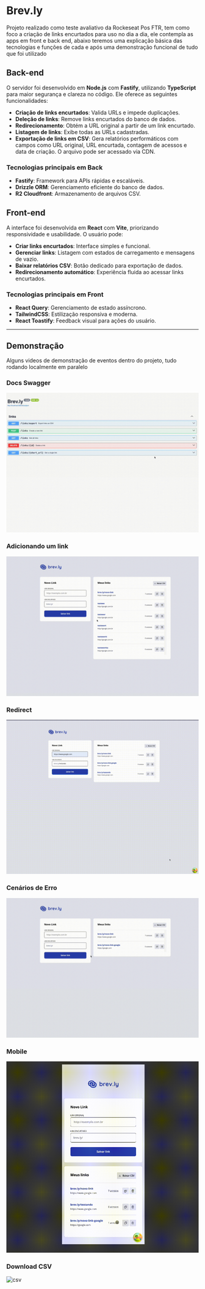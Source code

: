 # Brev.ly

Projeto realizado como teste avaliativo da Rockeseat Pos FTR, tem como foco a criação de links encurtados para uso no dia a dia, ele contempla as apps em front e back end, abaixo teremos uma explicação básica das tecnologias e funções de cada e após uma demonstração funcional de tudo que foi utilizado

## Back-end

O servidor foi desenvolvido em **Node.js** com **Fastify**, utilizando **TypeScript** para maior segurança e clareza no código. Ele oferece as seguintes funcionalidades:

- **Criação de links encurtados**: Valida URLs e impede duplicações.
- **Deleção de links**: Remove links encurtados do banco de dados.
- **Redirecionamento**: Obtém a URL original a partir de um link encurtado.
- **Listagem de links**: Exibe todas as URLs cadastradas.
- **Exportação de links em CSV**: Gera relatórios performáticos com campos como URL original, URL encurtada, contagem de acessos e data de criação. O arquivo pode ser acessado via CDN.

### Tecnologias principais em Back

- **Fastify**: Framework para APIs rápidas e escaláveis.
- **Drizzle ORM**: Gerenciamento eficiente do banco de dados.
- **R2 Cloudfront**: Armazenamento de arquivos CSV.

## Front-end

A interface foi desenvolvida em **React** com **Vite**, priorizando responsividade e usabilidade. O usuário pode:

- **Criar links encurtados**: Interface simples e funcional.
- **Gerenciar links**: Listagem com estados de carregamento e mensagens de vazio.
- **Baixar relatórios CSV**: Botão dedicado para exportação de dados.
- **Redirecionamento automático**: Experiência fluida ao acessar links encurtados.

### Tecnologias principais em Front

- **React Query**: Gerenciamento de estado assíncrono.
- **TailwindCSS**: Estilização responsiva e moderna.
- **React Toastify**: Feedback visual para ações do usuário.

---

## Demonstração

Alguns videos de demonstração de eventos dentro do projeto, tudo rodando localmente em paralelo

### Docs Swagger

![swagger](.github/videos/docs-fastify-swagger.gif)

### Adicionando um link

![novo-link](.github/videos/adicionando-um-link.gif)

### Redirect

![redirect](.github/videos/redirect-funcional.gif)

### Cenários de Erro

![errors](.github/videos/erros-vazio-e-ja-existe.gif)

### Mobile

![mobile](.github/videos/mobile-e-delete-link.gif)

### Download CSV

![csv](.github/videos/download-csv.gif)
